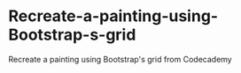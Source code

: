 # Recreate-a-painting-using-Bootstrap-s-grid
Recreate a painting using Bootstrap's grid from Codecademy
